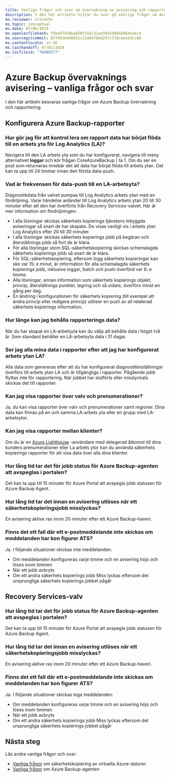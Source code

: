 ```yaml
---
title: Vanliga frågor och svar om övervakning av avisering och rapporter
description: I den här artikeln hittar du svar på vanliga frågor om Azure Backup övervaknings avisering och Azure Backup rapporter.
ms.reviewer: srinathv
ms.topic: conceptual
ms.date: 07/08/2019
ms.openlocfilehash: f5be97458ba658f315c31ae34e540842b64e3ec4
ms.sourcegitcommit: 877491bd46921c11dd478bd25fc718ceee2dcc08
ms.contentlocale: sv-SE
ms.lasthandoff: 07/02/2020
ms.locfileid: "76989577"
---
```

# <a name="azure-backup-monitoring-alert---faq"></a>Azure Backup övervaknings avisering – vanliga frågor och svar

I den här artikeln besvaras vanliga frågor om Azure Backup övervakning och rapportering.

## <a name="configure-azure-backup-reports"></a>Konfigurera Azure Backup-rapporter

### <a name="how-do-i-check-if-reporting-data-has-started-flowing-into-a-log-analytics-la-workspace"></a>Hur gör jag för att kontrol lera om rapport data har börjat flöda till en arbets yta för Log Analytics (LA)?

Navigera till den LA arbets yta som du har konfigurerat, navigera till meny alternativet **loggar** och kör frågan CoreAzureBackup | ta 1. Om du ser en post som returneras innebär det att data har börjat flöda till arbets ytan. Det kan ta upp till 24 timmar innan den första data-push.

### <a name="what-is-the-frequency-of-data-push-to-an-la-workspace"></a>Vad är frekvensen för data-push till en LA-arbetsyta?

Diagnostikdata från valvet pumpas till Log Analytics arbets ytan med en fördröjning. Varje händelse anländer till Log Analytics arbets ytan 20 till 30 minuter efter att den har överförts från Recovery Services-valvet. Här är mer information om fördröjningen:

* I alla lösningar skickas säkerhets kopierings tjänstens inbyggda aviseringar så snart de har skapats. De visas vanligt vis i arbets ytan Log Analytics efter 20 till 30 minuter.
* I alla lösningar skickas säkerhets kopierings jobb på begäran och återställnings jobb så fort de är klara.
* För alla lösningar utom SQL-säkerhetskopiering skickas schemalagda säkerhets kopierings jobb så snart de är klara.
* För SQL-säkerhetskopiering, eftersom logg säkerhets kopieringar kan ske var 15: e minut, är information för alla schemalagda säkerhets kopierings jobb, inklusive loggar, batch och push-överförd var 6: e timme.
* Alla lösningar, annan information som säkerhets kopierings objekt, princip, återställnings punkter, lagring och så vidare, överförs minst en gång per dag.
* En ändring i konfigurationen för säkerhets kopiering (till exempel att ändra princip eller redigera princip) utlöser en push av all relaterad säkerhets kopierings information.

### <a name="how-long-can-i-retain-reporting-data"></a>Hur länge kan jag behålla rapporterings data?

När du har skapat en LA-arbetsyta kan du välja att behålla data i högst två år. Som standard behåller en LA-arbetsyta data i 31 dagar.

### <a name="will-i-see-all-my-data-in-reports-after-i-configure-the-la-workspace"></a>Ser jag alla mina data i rapporter efter att jag har konfigurerat arbets ytan LA?

 Alla data som genereras efter att du har konfigurerat diagnostikinställningar överförs till arbets ytan LA och är tillgängliga i rapporter. Pågående jobb flyttas inte för rapportering. När jobbet har slutförts eller misslyckats skickas det till rapporter.

### <a name="can-i-view-reports-across-vaults-and-subscriptions"></a>Kan jag visa rapporter över valv och prenumerationer?

Ja, du kan visa rapporter över valv och prenumerationer samt regioner. Dina data kan finnas på en och samma LA-arbets yta eller en grupp med LA-arbetsytor.

### <a name="can-i-view-reports-across-tenants"></a>Kan jag visa rapporter mellan klienter?

Om du är en [Azure Lighthouse](https://azure.microsoft.com/services/azure-lighthouse/) -användare med delegerad åtkomst till dina kunders prenumerationer eller La arbets ytor kan du använda säkerhets kopierings rapporter för att visa data över alla dina klienter.

### <a name="how-long-does-it-take-for-the-azure-backup-agent-job-status-to-reflect-in-the-portal"></a>Hur lång tid tar det för jobb status för Azure Backup-agenten att avspeglas i portalen?

Det kan ta upp till 15 minuter för Azure Portal att avspegla jobb statusen för Azure Backup Agent.

### <a name="when-a-backup-job-fails-how-long-does-it-take-to-raise-an-alert"></a>Hur lång tid tar det innan en avisering utlöses när ett säkerhetskopieringsjobb misslyckas?

En avisering aktive ras inom 20 minuter efter ett Azure Backup-haveri.

### <a name="is-there-a-case-where-an-email-wont-be-sent-if-notifications-are-configured"></a>Finns det ett fall där ett e-postmeddelande inte skickas om meddelanden har kon figurer ATS?

Ja. I följande situationer skickas inte meddelanden.

* Om meddelanden konfigureras varje timme och en avisering höjs och löses inom timmen
* När ett jobb avbryts
* Om ett andra säkerhets kopierings jobb Miss lyckas eftersom det ursprungliga säkerhets kopierings jobbet pågår

## <a name="recovery-services-vault"></a>Recovery Services-valv

### <a name="how-long-does-it-take-for-the-azure-backup-agent-job-status-to-reflect-in-the-portal"></a>Hur lång tid tar det för jobb status för Azure Backup-agenten att avspeglas i portalen?

Det kan ta upp till 15 minuter för Azure Portal att avspegla jobb statusen för Azure Backup Agent.

### <a name="when-a-backup-job-fails-how-long-does-it-take-to-raise-an-alert"></a>Hur lång tid tar det innan en avisering utlöses när ett säkerhetskopieringsjobb misslyckas?

En avisering aktive ras inom 20 minuter efter ett Azure Backup-haveri.

### <a name="is-there-a-case-where-an-email-wont-be-sent-if-notifications-are-configured"></a>Finns det ett fall där ett e-postmeddelande inte skickas om meddelanden har kon figurer ATS?

Ja. I följande situationer skickas inga meddelanden:

* Om meddelanden konfigureras varje timme och en avisering höjs och löses inom timmen
* När ett jobb avbryts
* Om ett andra säkerhets kopierings jobb Miss lyckas eftersom det ursprungliga säkerhets kopierings jobbet pågår

## <a name="next-steps"></a>Nästa steg

Läs andra vanliga frågor och svar:

* [Vanliga frågor](backup-azure-vm-backup-faq.md) om säkerhetskopiering av virtuella Azure-datorer.
* [Vanliga frågor](backup-azure-file-folder-backup-faq.md) om Azure Backup-agenten
